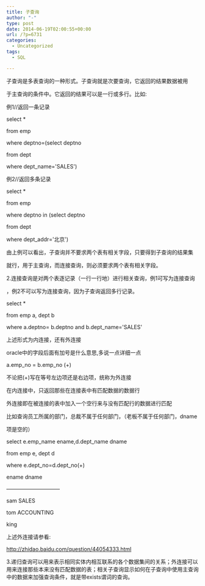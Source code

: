 ```yaml
---
title: 子查询
author: "-"
type: post
date: 2014-06-19T02:00:55+00:00
url: /?p=6731
categories:
  - Uncategorized
tags:
  - SQL

---
```

子查询是多表查询的一种形式。子查询就是次要查询，它返回的结果数据被用

于主查询的条件中。它返回的结果可以是一行或多行。比如: 
  
例1//返回一条记录
  
select *
  
from emp
  
where deptno=(select deptno
  
from dept
  
where dept_name='SALES')
  
例2//返回多条记录
  
select *
  
from emp
  
where deptno in (select deptno
  
from dept
  
where dept_addr='北京')
  
由上例可以看出，子查询并不要求两个表有相关字段，只要得到子查询的结果集

就行，用于主查询，而连接查询，则必须要求两个表有相关字段。

2.连接查询是对两个表逐记录（一行一行地）进行相关查询，例1可写为连接查询

，例2不可以写为连接查询，因为子查询返回多行记录。
  
select *
  
from emp a, dept b
  
where a.deptno= b.deptno and b.dept_name='SALES'

上述形式为内连接，还有外连接

oracle中的字段后面有加号是什么意思,多说一点详细一点
  
a.emp_no = b.emp_no (+)

不论把(+)写在等号左边项还是右边项，统称为外连接

在内连接中，只返回那些在连接表中有匹配数据的数据行

外连接即在被连接的表中加入一个空行来与没有匹配行的数据进行匹配

比如查询员工所属的部门，总裁不属于任何部门，（老板不属于任何部门，dname

项是空的）

select e.emp_name ename,d.dept_name dname
  
from emp e, dept d
  
where e.dept_no=d.dept_no(+)

ename dname
  
——————————
  
sam SALES
  
tom ACCOUNTING
  
king

上述外连接请参看: 
  
http://zhidao.baidu.com/question/44054333.html

3.递归查询可以用来表示相同实体内相互联系的各个数据集间的关系；外连接可以用来连接那些本来没有匹配数据的表；相关子查询显示如何在子查询中使用主查询中的数据来加强查询条件，就是带exists谓词的查询。